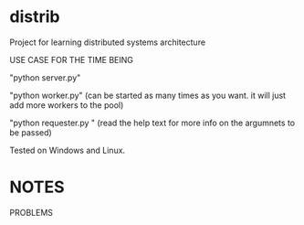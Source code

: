 distrib
=======

Project for learning distributed systems architecture

USE CASE FOR THE TIME BEING

"python server.py"

"python worker.py" (can be started as many times as you want. it will just add more workers to the pool)

"python requester.py <arguments>" (read the help text for more info on the argumnets to be passed)

Tested on Windows and Linux. 


NOTES
=====

PROBLEMS





